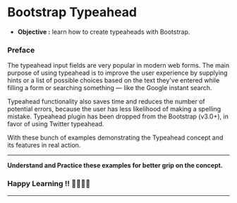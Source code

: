 # Bootstrap Typeahead
- **Objective :** learn how to create typeaheads with Bootstrap.

### Preface
The typeahead input fields are very popular in modern web forms. The main purpose of using typeahead is to improve the user experience by supplying hints or a list of possible choices based on the text they've entered while filling a form or searching something — like the Google instant search.

Typeahead functionality also saves time and reduces the number of potential errors, because the user has less likelihood of making a spelling mistake. Typeahead plugin has been dropped from the Bootstrap (v3.0+), in favor of using Twitter typeahead.

With these bunch of examples demonstrating the Typeahead
concept and its features in real action.

---
**Understand and Practice these examples for better grip on the concept.**

### Happy Learning !! 👍🏻✌🏻

---

